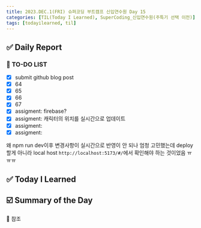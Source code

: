 ```yaml
---
title: 2023.DEC.1(FRI) 슈퍼코딩 부트캠프 신입연수원 Day 15
categories: [TIL(Today I Learned), SuperCoding_신입연수원(주특기 선택 이전)]
tags: [todayilearned, til]
---
```


## ✅ Daily Report

### 📌 **TO-DO LIST**

- [x] submit github blog post
- [x] 64
- [x] 65
- [x] 66
- [x] 67
- [x] assigment: firebase?
- [x] assigment: 캐릭터의 위치를 실시간으로 업데이트
- [x] assigment:
- [x] assigment:

왜 npm run dev이후 변경사항이 실시간으로 반영이 안 되나 엄청 고민했는데
deploy 할게 아니라
local host `http://localhost:5173/#/`에서 확인해야 하는 것이었음 ㅠㅠㅠ

## ✅ Today I Learned

###

## ☑️ Summary of the Day <br>

💟 참조
